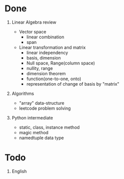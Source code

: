 # Done

1. Linear Algebra review
    - Vector space
        - linear combination
        - span
    - Linear transformation and matrix
        - linear independency
        - basis, dimension         
        - Null space, Range(column space)
        - nullity, range
        - dimension theorem
        - function(one-to-one, onto)
        - representation of change of basis by "matrix" 
2. Algorithms
    - "array" data-structure
    - leetcode problem solving

3. Python intermediate
    - static, class, instance method
    - magic method
    - namedtuple data type

# Todo

1. English


